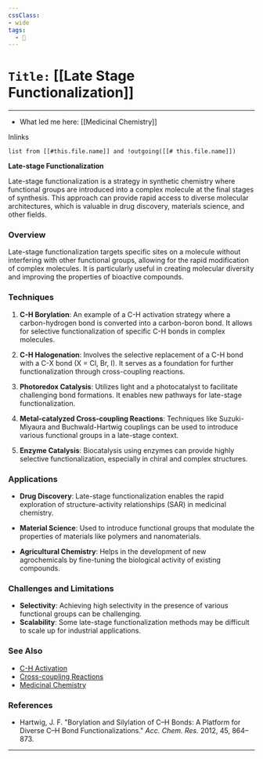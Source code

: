 ```yaml
---
cssClass:
- wide
tags:
  - 🧪
---
```


# `Title:` [[Late Stage Functionalization]]
--- 

- What led me here: [[Medicinal Chemistry]]

Inlinks
```dataview 
list from [[#this.file.name]] and !outgoing([[# this.file.name]]) 
```


**Late-stage Functionalization**

Late-stage functionalization is a strategy in synthetic chemistry where functional groups are introduced into a complex molecule at the final stages of synthesis. This approach can provide rapid access to diverse molecular architectures, which is valuable in drug discovery, materials science, and other fields.

### Overview

Late-stage functionalization targets specific sites on a molecule without interfering with other functional groups, allowing for the rapid modification of complex molecules. It is particularly useful in creating molecular diversity and improving the properties of bioactive compounds.

### Techniques

1. **C-H Borylation**: An example of a C-H activation strategy where a carbon-hydrogen bond is converted into a carbon-boron bond. It allows for selective functionalization of specific C-H bonds in complex molecules.

2. **C-H Halogenation**: Involves the selective replacement of a C-H bond with a C-X bond (X = Cl, Br, I). It serves as a foundation for further functionalization through cross-coupling reactions.

3. **Photoredox Catalysis**: Utilizes light and a photocatalyst to facilitate challenging bond formations. It enables new pathways for late-stage functionalization.

4. **Metal-catalyzed Cross-coupling Reactions**: Techniques like Suzuki-Miyaura and Buchwald-Hartwig couplings can be used to introduce various functional groups in a late-stage context.

5. **Enzyme Catalysis**: Biocatalysis using enzymes can provide highly selective functionalization, especially in chiral and complex structures.

### Applications

- **Drug Discovery**: Late-stage functionalization enables the rapid exploration of structure-activity relationships (SAR) in medicinal chemistry.

- **Material Science**: Used to introduce functional groups that modulate the properties of materials like polymers and nanomaterials.

- **Agricultural Chemistry**: Helps in the development of new agrochemicals by fine-tuning the biological activity of existing compounds.

### Challenges and Limitations

- **Selectivity**: Achieving high selectivity in the presence of various functional groups can be challenging.
- **Scalability**: Some late-stage functionalization methods may be difficult to scale up for industrial applications.

### See Also

- [C-H Activation](link)
- [Cross-coupling Reactions](link)
- [Medicinal Chemistry](link)

### References

- Hartwig, J. F. "Borylation and Silylation of C–H Bonds: A Platform for Diverse C–H Bond Functionalizations." *Acc. Chem. Res.* 2012, 45, 864–873.
---
